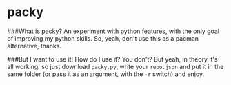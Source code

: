 packy
=====
  
  
###What is packy?
An experiment with python features, with the only goal of improving my python skills. So, yeah, don't use this as a pacman alternative, thanks.
  
###But I want to use it! How do I use it?
You don't?
But yeah, in theory it's all working, so just download `packy.py`, write your `repo.json` and put it in the same folder (or pass it as an argument, with the `-r` switch) and enjoy.
